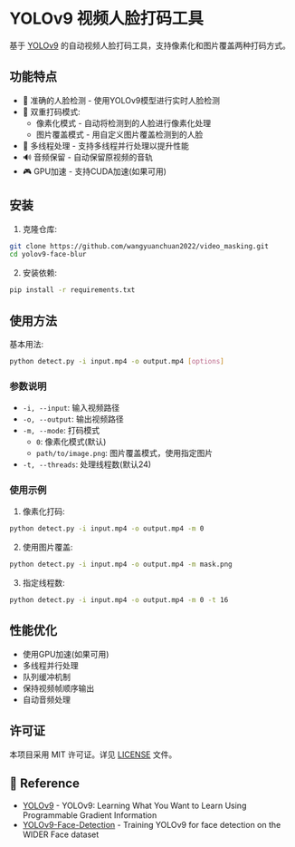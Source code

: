 # YOLOv9 视频人脸打码工具

基于 [YOLOv9](https://arxiv.org/abs/2402.13616) 的自动视频人脸打码工具，支持像素化和图片覆盖两种打码方式。

## 功能特点

- 🎯 准确的人脸检测 - 使用YOLOv9模型进行实时人脸检测
- 🎨 双重打码模式:
  - 像素化模式 - 自动将检测到的人脸进行像素化处理
  - 图片覆盖模式 - 用自定义图片覆盖检测到的人脸
- 🚀 多线程处理 - 支持多线程并行处理以提升性能
- 🔊 音频保留 - 自动保留原视频的音轨
- 🎮 GPU加速 - 支持CUDA加速(如果可用)

## 安装

1. 克隆仓库:
```bash
git clone https://github.com/wangyuanchuan2022/video_masking.git
cd yolov9-face-blur
```

2. 安装依赖:
```bash
pip install -r requirements.txt
```

## 使用方法

基本用法:

```bash
python detect.py -i input.mp4 -o output.mp4 [options]
```

### 参数说明

- `-i, --input`: 输入视频路径
- `-o, --output`: 输出视频路径
- `-m, --mode`: 打码模式
  - `0`: 像素化模式(默认)
  - `path/to/image.png`: 图片覆盖模式，使用指定图片
- `-t, --threads`: 处理线程数(默认24)

### 使用示例

1. 像素化打码:
```bash
python detect.py -i input.mp4 -o output.mp4 -m 0
```

2. 使用图片覆盖:
```bash
python detect.py -i input.mp4 -o output.mp4 -m mask.png
```

3. 指定线程数:
```bash
python detect.py -i input.mp4 -o output.mp4 -m 0 -t 16
```

## 性能优化

- 使用GPU加速(如果可用)
- 多线程并行处理
- 队列缓冲机制
- 保持视频帧顺序输出
- 自动音频处理

## 许可证

本项目采用 MIT 许可证。详见 [LICENSE](LICENSE) 文件。

## 🔗 Reference

- [YOLOv9](https://github.com/WongKinYiu/yolov9) - YOLOv9: Learning What You Want to Learn Using Programmable Gradient Information
- [YOLOv9-Face-Detection](https://github.com/spacewalk01/yolov9-face-detection) - Training YOLOv9 for face detection on the WIDER Face dataset
